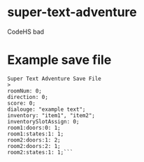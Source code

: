 # super-text-adventure
CodeHS bad
# Example save file
```
Super Text Adventure Save File
>
roomNum: 0;
direction: 0;
score: 0;
dialouge: "example text";
inventory: "item1", "item2";
inventorySlotAssign: 0;
room1:doors:0: 1;
room1:states:1: 1;
room2:doors:1: 2;
room2:doors:2: 1;
room2:states:1: 1;```


